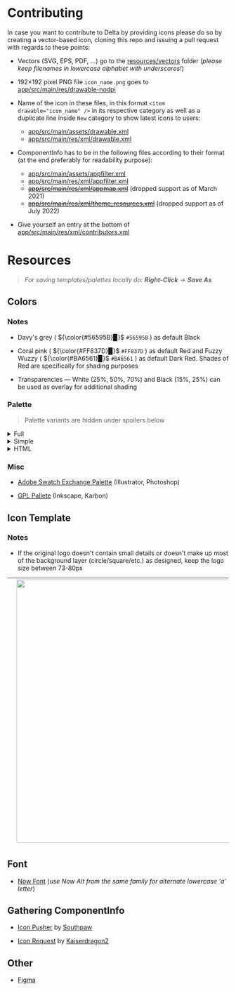 # Contributing

In case you want to contribute to Delta by providing icons please do so by creating a vector-based icon, cloning this repo and issuing a pull request with regards to these points:

- Vectors (SVG, EPS, PDF, …) go to the [resources/vectors](https://github.com/Delta-Icons/android/tree/master/resources/vectors) folder (_please keep filenames in lowercase alphabet with underscores!_)

- 192×192 pixel PNG file `icon_name.png` goes to [app/src/main/res/drawable-nodpi](https://github.com/Delta-Icons/android/tree/master/app/src/main/res/drawable-nodpi)

- Name of the icon in these files, in this format `<item drawable="icon_name" />` in its respective category as well as a duplicate line inside `New` category to show latest icons to users:
	- [app/src/main/assets/drawable.xml](https://github.com/Delta-Icons/android/tree/master/app/src/main/assets/drawable.xml)
	- [app/src/main/res/xml/drawable.xml](https://github.com/Delta-Icons/android/tree/master/app/src/main/res/xml/drawable.xml)

- ComponentInfo has to be in the following files according to their format (at the end preferably for readability purpose):
	- [app/src/main/assets/appfilter.xml](https://github.com/Delta-Icons/android/tree/master/app/src/main/assets/appfilter.xml)
	- [app/src/main/res/xml/appfilter.xml](https://github.com/Delta-Icons/android/tree/master/app/src/main/res/xml/appfilter.xml)
	- ~~[app/src/main/res/xml/appmap.xml](https://github.com/Delta-Icons/android/tree/master/app/src/main/res/xml/appmap.xml)~~ (dropped support as of March 2021)
	- ~~[app/src/main/res/xml/theme_resources.xml](https://github.com/Delta-Icons/android/tree/master/app/src/main/res/xml/theme_resources.xml)~~ (dropped support as of July 2022)

- Give yourself an entry at the bottom of [app/src/main/res/xml/contributors.xml](https://github.com/Delta-Icons/android/tree/master/app/src/main/res/xml/contributors.xml)

# Resources

> _For saving templates/palettes locally do: **Right-Click** &rarr; **Save As**_

## Colors

### Notes

- Davy's grey ( ${\color{#56595B}▉}$ `#56595B` ) as default Black

- Coral pink ( ${\color{#FF837D}▉}$ `#FF837D` ) as default Red and Fuzzy Wuzzy  ( ${\color{#BA6561}▉}$ `#BA6561` ) as default Dark Red. Shades of Red are specifically for shading purposes

- Transparencies — White (25%, 50%, 70%) and Black (15%, 25%) can be used as overlay for additional shading

### Palette

> Palette variants are hidden under spoilers below

<details>
  <summary>Full</summary>
  <br>
  <img src="https://github.com/Delta-Icons/android/raw/master/resources/palettes/palette.svg">
</details>

<details>
  <summary>Simple</summary>
  <br>
  <center><img src="https://github.com/Delta-Icons/android/raw/master/resources/palettes/palette_simplified.svg"></center>
</details>

<details>
<summary>HTML</summary>
  <br>
  <table>
    <thead>
      <tr>
      <th>Greys</th>
      <th>Basic</th>
      <th>Reds</th>
      <th>Skintones</th>
      </tr>
    </thead>
    <tbody>
      <tr>
        <td valign="top">
          ${\color{#FFFFFF}▉}$ <code>#FFFFFF</code> <i>White</i><br>
          ${\color{#ECECEC}▉}$ <code>#ECECEC</code> <i>Isabelline</i><br>
          ${\color{#D8D8D8}▉}$ <code>#D8D8D8</code> <i>Timberwolf</i><br>
          ${\color{#D2D2D2}▉}$ <code>#D2D2D2</code> <i>Light gray</i><br>
          ${\color{#CCCCCC}▉}$ <code>#CCCCCC</code> <i>Pastel gray</i><br>
          ${\color{#B1B5BD}▉}$ <code>#B1B5BD</code> <i>Ash grey</i><br>
          ${\color{#A0A5AF}▉}$ <code>#A0A5AF</code> <i>Dark gray</i><br>
          ${\color{#979797}▉}$ <code>#979797</code> <i>Manatee</i><br>
          ${\color{#83868C}▉}$ <code>#83868C</code> <i>Taupe gray</i><br>
          ${\color{#56595B}▉}$ <code>#56595B</code> <i>Davy's grey</i><br>
          ${\color{#4A4A4A}▉}$ <code>#4A4A4A</code> <i>Quartz</i><br>
          ${\color{#000000}▉}$ <code>#000000</code> <i>Black</i><br>
        </td>
        <td valign="top">
          ${\color{#FFD6D4}▉}$ <code>#FFD6D4</code> <i>Pastel pink</i><br>
          ${\color{#FF837D}▉}$ <code>#FF837D</code> <i>Coral pink</i><br>
          ${\color{#BA6561}▉}$ <code>#BA6561</code> <i>Fuzzy Wuzzy</i><br>
          ${\color{#D3B69A}▉}$ <code>#D3B69A</code> <i>Tan</i><br>
          ${\color{#8E6F60}▉}$ <code>#8E6F60</code> <i>Shadow</i><br>
          ${\color{#FCECDC}▉}$ <code>#FCECDC</code> <i>Antique white</i><br>
          ${\color{#F8C18C}▉}$ <code>#F8C18C</code> <i>Pale gold</i><br>
          ${\color{#FDF5D9}▉}$ <code>#FDF5D9</code> <i>Cornsilk</i><br>
          ${\color{#F9DE81}▉}$ <code>#F9DE81</code> <i>Jasmine</i><br>
          ${\color{#C39A54}▉}$ <code>#C39A54</code> <i>Camel</i><br>
          ${\color{#E0F4E0}▉}$ <code>#E0F4E0</code> <i>Platinum</i><br>
          ${\color{#98DC9A}▉}$ <code>#98DC9A</code> <i>Granny Smith Apple</i><br>
          ${\color{#71A372}▉}$ <code>#71A372</code> <i>Asparagus</i><br>
          ${\color{#96DFD3}▉}$ <code>#96DFD3</code> <i>Pale robin egg blue</i><br>
          ${\color{#73ADA4}▉}$ <code>#73ADA4</code> <i>Cadet blue</i><br>
          ${\color{#9ABEFF}▉}$ <code>#9ABEFF</code> <i>Baby blue eyes</i><br>
          ${\color{#728DBE}▉}$ <code>#728DBE</code> <i>Dark pastel blue</i><br>
          ${\color{#54688C}▉}$ <code>#54688C</code> <i>UCLA Blue</i><br>
          ${\color{#ABABFF}▉}$ <code>#ABABFF</code> <i>Baby blue eyes</i><br>
          ${\color{#BD9AFF}▉}$ <code>#BD9AFF</code> <i>Bright lavender</i><br>
          ${\color{#8C72BD}▉}$ <code>#8C72BD</code> <i>Ube</i><br>
        </td>
        <td valign="top">
          ${\color{#FFB0AC}▉}$ <code>#FFB0AC</code> <i>Melon</i><br>
          ${\color{#F58F8A}▉}$ <code>#F58F8A</code> <i>Light coral</i><br>
          ${\color{#F4806D}▉}$ <code>#F4806D</code> <i>Coral pink</i><br>
          ${\color{#E85E5C}▉}$ <code>#E85E5C</code> <i>Terra cotta</i><br>
          ${\color{#DC505E}▉}$ <code>#DC505E</code> <i>Dark terra cotta</i><br>
          ${\color{#B02A3C}▉}$ <code>#B02A3C</code> <i>Deep carmine</i><br>
          ${\color{#7A1B1C}▉}$ <code>#7A1B1C</code> <i>Falu red</i><br>
          ${\color{#511119}▉}$ <code>#511119</code> <i>Dark scarlet</i><br>
        </td>
        <td valign="top">
          ${\color{#F1E9E0}▉}$ <code>#F1E9E0</code> <i>Eggshell</i><br>
          ${\color{#D6C8BA}▉}$ <code>#D6C8BA</code> <i>Pastel gray</i><br>
          ${\color{#D4C6B8}▉}$ <code>#D4C6B8</code> <i>Pale silver</i><br>
          ${\color{#D7D0B8}▉}$ <code>#D7D0B8</code> <i>Pastel gray</i><br>
          ${\color{#E2C9B0}▉}$ <code>#E2C9B0</code> <i>Desert sand</i><br>
          ${\color{#D4B79A}▉}$ <code>#D4B79A</code> <i>Tan</i><br>
          ${\color{#BF9E73}▉}$ <code>#BF9E73</code> <i>Camel</i><br>
        </td>
      </tr>
    </tbody>
  </table>
</details>

### Misc

- [Adobe Swatch Exchange Palette](https://github.com/Delta-Icons/android/raw/master/resources/palettes/palette.ase) (Illustrator, Photoshop)

- [GPL Pallete](https://github.com/Delta-Icons/android/raw/master/resources/palettes/palette.gpl) (Inkscape, Karbon)

## Icon Template

### Notes

- If the original logo doesn't contain small details or doesn't make up most of the background layer (circle/square/etc.) as designed, keep the logo size between 73-80px

|<img src="https://github.com/Delta-Icons/android/raw/master/resources/templates/template.svg" width="177" height="177">|<img src="https://github.com/Delta-Icons/android/raw/master/resources/templates/template_tutorial.svg" width="547,705" height="600">|
|---|---|

## Font

- [Now Font](https://www.1001fonts.com/now-font.html?text=Delta%20Icons) (_use Now Alt from the same family for alternate lowercase 'a' letter_)

## Gathering ComponentInfo

- [Icon Pusher](https://iconpusher.com/) by [Southpaw](https://southpaw.dev)

- [Icon Request](https://github.com/Kaiserdragon2/IconRequest/releases) by [Kaiserdragon2](https://github.com/Kaiserdragon2)

## Other

- [Figma](https://www.figma.com/file/ELcekhhNH5GAT8Xw5jZhZC/Delta-Icons)
